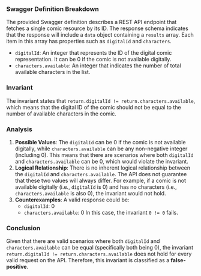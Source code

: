 ### Swagger Definition Breakdown
The provided Swagger definition describes a REST API endpoint that fetches a single comic resource by its ID. The response schema indicates that the response will include a `data` object containing a `results` array. Each item in this array has properties such as `digitalId` and `characters`. 

- `digitalId`: An integer that represents the ID of the digital comic representation. It can be 0 if the comic is not available digitally.
- `characters.available`: An integer that indicates the number of total available characters in the list.

### Invariant
The invariant states that `return.digitalId != return.characters.available`, which means that the digital ID of the comic should not be equal to the number of available characters in the comic.

### Analysis
1. **Possible Values**: The `digitalId` can be 0 if the comic is not available digitally, while `characters.available` can be any non-negative integer (including 0). This means that there are scenarios where both `digitalId` and `characters.available` can be 0, which would violate the invariant.
2. **Logical Relationship**: There is no inherent logical relationship between the `digitalId` and `characters.available`. The API does not guarantee that these two values will always differ. For example, if a comic is not available digitally (i.e., `digitalId` is 0) and has no characters (i.e., `characters.available` is also 0), the invariant would not hold.
3. **Counterexamples**: A valid response could be:
   - `digitalId`: 0
   - `characters.available`: 0
   In this case, the invariant `0 != 0` fails.

### Conclusion
Given that there are valid scenarios where both `digitalId` and `characters.available` can be equal (specifically both being 0), the invariant `return.digitalId != return.characters.available` does not hold for every valid request on the API. Therefore, this invariant is classified as a **false-positive**.
